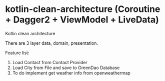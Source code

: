# kotlin-clean-architecture (Coroutine + Dagger2 + ViewModel + LiveData) 
Kotlin clean architecture

There are 3 layer data, domain, presentation.

Feature list:
  1. Load Contact from Contact Provider
  2. Load City from File and save to GreenDao Database
  3. To do implement get weather info from openweathermap
